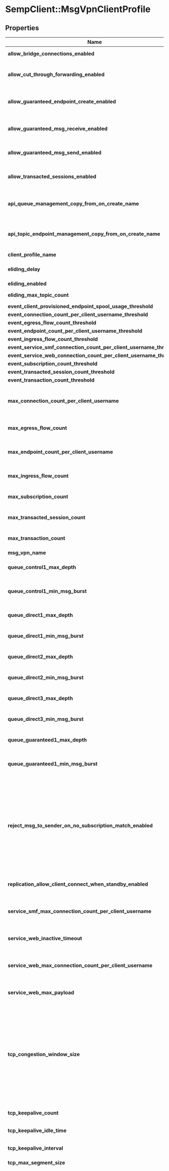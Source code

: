 # SempClient::MsgVpnClientProfile

## Properties
Name | Type | Description | Notes
------------ | ------------- | ------------- | -------------
**allow_bridge_connections_enabled** | **BOOLEAN** | Enable or disable allowing bridge connections to login. The default value is &#x60;false&#x60;. | [optional] 
**allow_cut_through_forwarding_enabled** | **BOOLEAN** | Enable or disable allowing a client to bind to topic endpoints or queues with cut-through forwarding. Changing this value does not affect existing sessions. The default value is &#x60;false&#x60;. | [optional] 
**allow_guaranteed_endpoint_create_enabled** | **BOOLEAN** | Enable or disable allowing a client to create topic endponts or queues for the receiving of persistent or non-persistent messages. Changing this value does not affect existing sessions. The default value is &#x60;false&#x60;. | [optional] 
**allow_guaranteed_msg_receive_enabled** | **BOOLEAN** | Enable or disable allowing a client to bind to topic endpoints or queues for the receiving of persistent or non-persistent messages. Changing this value does not affect existing sessions. The default value is &#x60;false&#x60;. | [optional] 
**allow_guaranteed_msg_send_enabled** | **BOOLEAN** | Enable or disable allowing a client to send persistent and non-persistent messages. Changing this value does not affect existing sessions. The default value is &#x60;false&#x60;. | [optional] 
**allow_transacted_sessions_enabled** | **BOOLEAN** | Enable or disable allowing a client to use trasacted sessions to bundle persistent or non-persistent message send and receives. Changing this value does not affect existing sessions. The default value is &#x60;false&#x60;. | [optional] 
**api_queue_management_copy_from_on_create_name** | **String** | The name of a queue to copy settings from when a new queue is created by an API. The referenced queue must exist. The default is to have no &#x60;apiQueueManagementCopyFromOnCreateName&#x60;. | [optional] 
**api_topic_endpoint_management_copy_from_on_create_name** | **String** | The name of a topic-endpoint to copy settings from when a new topic-endpoint is created by an API. The referenced topic-endpoint must exist. The default is to have no &#x60;apiTopicEndpointManagementCopyFromOnCreateName&#x60;. | [optional] 
**client_profile_name** | **String** | The name of the Client Profile. | [optional] 
**eliding_delay** | **Integer** | The eliding delay interval (in milliseconds). 0 means no delay in delivering the message to the client. The default value is &#x60;0&#x60;. | [optional] 
**eliding_enabled** | **BOOLEAN** | Enables or disables eliding. The default value is &#x60;false&#x60;. | [optional] 
**eliding_max_topic_count** | **Integer** | The maximum number of topics that can be tracked for eliding on a per client basis. The default value is &#x60;256&#x60;. | [optional] 
**event_client_provisioned_endpoint_spool_usage_threshold** | [**EventThresholdByPercent**](EventThresholdByPercent.md) |  | [optional] 
**event_connection_count_per_client_username_threshold** | [**EventThreshold**](EventThreshold.md) |  | [optional] 
**event_egress_flow_count_threshold** | [**EventThreshold**](EventThreshold.md) |  | [optional] 
**event_endpoint_count_per_client_username_threshold** | [**EventThreshold**](EventThreshold.md) |  | [optional] 
**event_ingress_flow_count_threshold** | [**EventThreshold**](EventThreshold.md) |  | [optional] 
**event_service_smf_connection_count_per_client_username_threshold** | [**EventThreshold**](EventThreshold.md) |  | [optional] 
**event_service_web_connection_count_per_client_username_threshold** | [**EventThreshold**](EventThreshold.md) |  | [optional] 
**event_subscription_count_threshold** | [**EventThreshold**](EventThreshold.md) |  | [optional] 
**event_transacted_session_count_threshold** | [**EventThreshold**](EventThreshold.md) |  | [optional] 
**event_transaction_count_threshold** | [**EventThreshold**](EventThreshold.md) |  | [optional] 
**max_connection_count_per_client_username** | **Integer** | The maximum number of client connections that can be simultaneously connected with the same client-username. This value may be higher than supported by the hardware. The default is the max value supported by the hardware. | [optional] 
**max_egress_flow_count** | **Integer** | The maximum number of egress flows that can be created by a single client associated with this client-profile. The default value is &#x60;16000&#x60;. | [optional] 
**max_endpoint_count_per_client_username** | **Integer** | The maximum number of queues and topic endpoints that can be created across clients using the same client-username associated with this client-profile. The default value is &#x60;16000&#x60;. | [optional] 
**max_ingress_flow_count** | **Integer** | The maximum number of ingress flows that can be created by a single client associated with this client-profile. The default value is &#x60;16000&#x60;. | [optional] 
**max_subscription_count** | **Integer** | The maximum number of subscriptions for a single client associated with this client-profile. The default value is &#x60;5000000&#x60;. | [optional] 
**max_transacted_session_count** | **Integer** | The maximum number of transacted sessions that can be created by a single client associated with this client-profile. The default value is &#x60;10&#x60;. | [optional] 
**max_transaction_count** | **Integer** | The maximum number of transacted sessions that can be created by a single client associated with this client-profile. The default value is &#x60;16000&#x60;. | [optional] 
**msg_vpn_name** | **String** | The name of the Message VPN. | [optional] 
**queue_control1_max_depth** | **Integer** | The maximum depth of the C-1 queue measured in work units. Each work unit is 2048 bytes of data. The default value is &#x60;20000&#x60;. | [optional] 
**queue_control1_min_msg_burst** | **Integer** | The minimum number of messages that must be on the C-1 queue before its depth is checked against the &#x60;queueControl1MaxDepth&#x60; setting. The default value is &#x60;4&#x60;. | [optional] 
**queue_direct1_max_depth** | **Integer** | The maximum depth of the D-1 queue measured in work units. Each work unit is 2048 bytes of data. The default value is &#x60;20000&#x60;. | [optional] 
**queue_direct1_min_msg_burst** | **Integer** | The minimum number of messages that must be on the D-1 queue before its depth is checked against the &#x60;queueDirect1MaxDepth&#x60; setting. The default value is &#x60;4&#x60;. | [optional] 
**queue_direct2_max_depth** | **Integer** | The maximum depth of the D-2 queue measured in work units. Each work unit is 2048 bytes of data. The default value is &#x60;20000&#x60;. | [optional] 
**queue_direct2_min_msg_burst** | **Integer** | The minimum number of messages that must be on the D-2 queue before its depth is checked against the &#x60;queueDirect2MaxDepth&#x60; setting. The default value is &#x60;4&#x60;. | [optional] 
**queue_direct3_max_depth** | **Integer** | The maximum depth of the D-3 queue measured in work units. Each work unit is 2048 bytes of data. The default value is &#x60;20000&#x60;. | [optional] 
**queue_direct3_min_msg_burst** | **Integer** | The minimum number of messages that must be on the D-3 queue before its depth is checked against the &#x60;queueDirect3MaxDepth&#x60; setting. The default value is &#x60;4&#x60;. | [optional] 
**queue_guaranteed1_max_depth** | **Integer** | The maximum depth of the G-1 queue measured in work units. Each work unit is 2048 bytes of data. The default value is &#x60;20000&#x60;. | [optional] 
**queue_guaranteed1_min_msg_burst** | **Integer** | The minimum number of messages that must be on the G-1 queue before its depth is checked against the &#x60;queueGuaranteed1MaxDepth&#x60; setting. The default value is &#x60;255&#x60;. | [optional] 
**reject_msg_to_sender_on_no_subscription_match_enabled** | **BOOLEAN** | Enable or disable the sending of a negative acknowledgement on the discard of a guaranteed message. When a guaranteed message is published to a topic, and the router does not have any guaranteed subscriptions matching the message topic, the message can either be silently discarded, or a negative acknowledgement can be returned to the sender indicating that no guaranteed subscriptions were found for the message. It should be noted that even if the message is rejected to the publisher, it will still be delivered to any clients who have direct subscriptions to the topic. This configuration option does not affect the behavior of messages published to unknown queue names. That always results in the message being rejected to the sender. The default value is &#x60;false&#x60;. | [optional] 
**replication_allow_client_connect_when_standby_enabled** | **BOOLEAN** | Enable or disable whether clients using this client profile are allowed to connect to the Message VPN if its replication is in standby state. The default value is &#x60;false&#x60;. | [optional] 
**service_smf_max_connection_count_per_client_username** | **Integer** | The maximum number of SMF client connections that can be simultaneously connected with the same client-username. This value may be higher than supported by the hardware. The default is the max value supported by the hardware. | [optional] 
**service_web_inactive_timeout** | **Integer** | The number of seconds during which the client must send a request or else the session is terminated. The default value is &#x60;30&#x60;. | [optional] 
**service_web_max_connection_count_per_client_username** | **Integer** | The maximum number of web-transport connections that can be simultaneously connected with the same client-username. This value may be higher than supported by the hardware. The default is the max value supported by the hardware. | [optional] 
**service_web_max_payload** | **Integer** | The maximum number of bytes allowed in a single web transport payload before fragmentation occurs, not including the header. The default value is &#x60;1000000&#x60;. | [optional] 
**tcp_congestion_window_size** | **Integer** | The TCP initial congestion window size for clients belonging to this profile.   The initial congestion window size is used when starting up a TCP connection or recovery from idle (that is, no traffic). It is the number of segments TCP sends before waiting for an acknowledgement from the peer. Larger values of initial window allows a connection to come up to speed quickly. However, care must be taken for if this parameter&#39;s value is too high, it may cause congestion in the network. For further details on initial window, refer to RFC 2581. Changing this parameter changes all clients matching this profile, whether already connected or not.   Changing the initial window from its default of 2 results in non-compliance with RFC 2581. Contact Solace Support personnel before changing this parameter. The default value is &#x60;2&#x60;. | [optional] 
**tcp_keepalive_count** | **Integer** | The number of keepalive probes TCP should send before dropping the connection. The default value is &#x60;5&#x60;. | [optional] 
**tcp_keepalive_idle_time** | **Integer** | The time (in seconds) a connection needs to remain idle before TCP begins sending keepalive probes. The default value is &#x60;3&#x60;. | [optional] 
**tcp_keepalive_interval** | **Integer** | The time between individual keepalive probes, when no response is received. The default value is &#x60;1&#x60;. | [optional] 
**tcp_max_segment_size** | **Integer** | The TCP maximum segment size for the clients belonging to this profile. The default value is &#x60;1460&#x60;. | [optional] 
**tcp_max_window_size** | **Integer** | The TCP maximum window size (in KB) for clients belonging to this profile. Changes are applied to all existing connections. The maximum window should be at least the bandwidth-delay product of the link between the TCP peers. If the maximum window is less than the bandwidth-delay product, then the TCP connection operates below its maximum potential throughput. If the maximum window is less than about twice the bandwidth-delay product, then occasional packet loss causes TCP connection to operate below its maximum potential throughput as it handles the missing ACKs and retransmissions. There are also problems with a maximum window that&#39;s too large. In the presence of a high offered load, TCP gradually increases its congestion window until either (a) the congestion window reaches the maximum window, or (b) packet loss occurs in the network. Initially, when the congestion window is small, the network&#39;s physical bandwidth-delay acts as a memory buffer for packets in flight. As the congestion window crosses the bandwidth-delay product, though, the buffering of in-flight packets moves to queues in various switches, routers, etc. in the network. As the congestion window continues to increase, some such queue in some equipment overflows, causing packet loss and TCP back-off. The default value is &#x60;256&#x60;. | [optional] 


